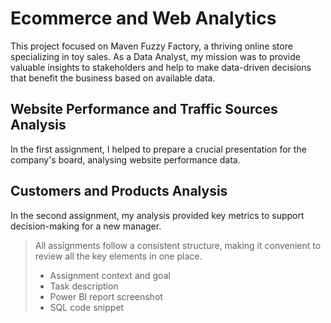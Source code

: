 # Ecommerce and Web Analytics
This project focused on Maven Fuzzy Factory, a thriving online store specializing in toy sales. As a Data Analyst, my mission was to provide valuable insights to stakeholders and help to make data-driven decisions that benefit the business based on available data.

## Website Performance and Traffic Sources Analysis
In the first assignment, I helped to prepare a crucial presentation for the company's board, analysing website performance data.

## Customers and Products Analysis
In the second assignment, my analysis provided key metrics to support decision-making for a new manager.

> All assignments follow a consistent structure, making it convenient to review all the key elements in one place.
> - Assignment context and goal
> - Task description
> - Power BI report screenshot
> - SQL code snippet
